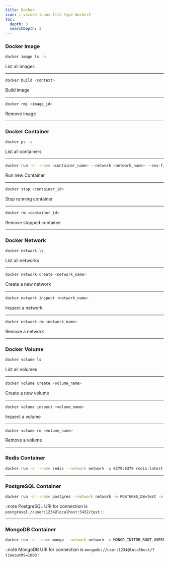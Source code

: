 ```yaml
---
title: Docker
icon: i-vscode-icons-file-type-docker2
toc:
  depth: 3
  searchDepth: 3
---
```


### Docker Image

```bash [Terminal]
docker image ls -a
```

List all images

---

```bash [Terminal]
docker build <context>
```

Build image

---

```bash [Terminal]
docker rmi <image_id>
```

Remove image

---

### Docker Container

```bash [Terminal]
docker ps -a
```

List all containers

---

```bash [Terminal]
docker run -d --name <container_name> --network <network_name> --env-file <env_file> <image_name>
```

Run new Container

---

```bash [Terminal]
docker stop <container_id>
```

Stop running container

---

```bash [Terminal]
docker rm <container_id>
```

Remove stopped container

---

### Docker Network

```bash [Terminal]
docker network ls
```

List all networks

---

```bash [Terminal]
docker network create <network_name>
```

Create a new network

---

```bash [Terminal]
docker network inspect <network_name>
```

Inspect a network

---

```bash [Terminal]
docker network rm <network_name>
```

Remove a network

---

### Docker Volume

```bash [Terminal]
docker volume ls
```

List all volumes

---

```bash [Terminal]
docker volume create <volume_name>
```

Create a new volume

---

```bash [Terminal]
docker volume inspect <volume_name>
```

Inspect a volume

---

```bash [Terminal]
docker volume rm <volume_name>
```

Remove a volume

---

### Redis Container

```bash [Terminal]
docker run -d --name redis --network network -p 6379:6379 redis:latest
```

---

### PostgreSQL Container

```bash [Terminal]
docker run -d --name postgres --network network -e POSTGRES_DB=test -e POSTGRES_USER=user -e POSTGRES_PASSWORD=1234 -p 5432:5432 postgres:latest
```

::note
PostgreSQL URI for connection is `postgresql://user:1234@localhost:5432/test`
::

---

### MongoDB Container

```bash [Terminal]
docker run -d --name mongo --network network -e MONGO_INITDB_ROOT_USERNAME=user -e MONGO_INITDB_ROOT_PASSWORD=1234 -p 27017:27017 mongo:latest
```

::note
MongoDB URI for connection is `mongodb://user:1234@localhost/?timeoutMS=1000`
::
